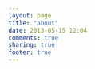 ```yaml
---
layout: page
title: "about"
date: 2013-05-15 12:04
comments: true
sharing: true
footer: true
---
```

